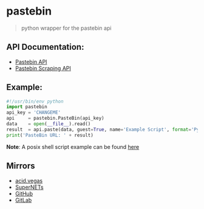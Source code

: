 # pastebin
> python wrapper for the pastebin api

## API Documentation:
* [Pastebin API](https://pastebin.com/doc_api)
* [Pastebin Scraping API](https://pastebin.com/doc_scraping_api)

## Example:
```python
#!/usr/bin/env python
import pastebin
api_key = 'CHANGEME'
api     = pastebin.PasteBin(api_key)
data    = open(__file__).read()
result  = api.paste(data, guest=True, name='Example Script', format='Python', private='1', expire='10M')
print('PasteBin URL: ' + result)
```

**Note**: A posix shell script example can be found [here](https://github.com/acidvegas/random/blob/master/pastebin)

## Mirrors
- [acid.vegas](https://git.acid.vegas/pastebin)
- [SuperNETs](https://git.supernets.org/acidvegas/pastebin)
- [GitHub](https://github.com/acidvegas/pastebin)
- [GitLab](https://gitlab.com/acidvegas/pastebin)
